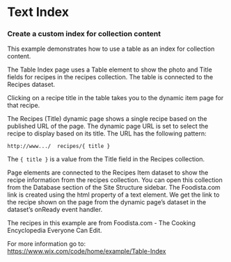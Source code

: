 # Text Index
### Create a custom index for collection content

This example demonstrates how to use a table as an index for collection content.

The Table Index page uses a Table element to show the photo and Title fields for recipes in the recipes collection. The table is connected to the Recipes dataset.

Clicking on a recipe title in the table takes you to the dynamic item page for that recipe.

The Recipes (Title) dynamic page shows a single recipe based on the published URL of the page. The dynamic page URL is set to select the recipe to display based on its title. The URL has the following pattern:

```http://www.../  recipes/{ title }```

The ``{ title }`` is a value from the Title field in the Recipes collection.

Page elements are connected to the Recipes Item dataset to show the recipe information from the recipes collection. You can open this collection from the Database section of the Site Structure sidebar. The Foodista.com link is created using the html property of a text element. We get the link to the recipe shown on the page from the dynamic page’s dataset in the dataset’s onReady event handler.

The recipes in this example are from Foodista.com - The Cooking Encyclopedia Everyone Can Edit.

For more information go to: https://www.wix.com/code/home/example/Table-Index
